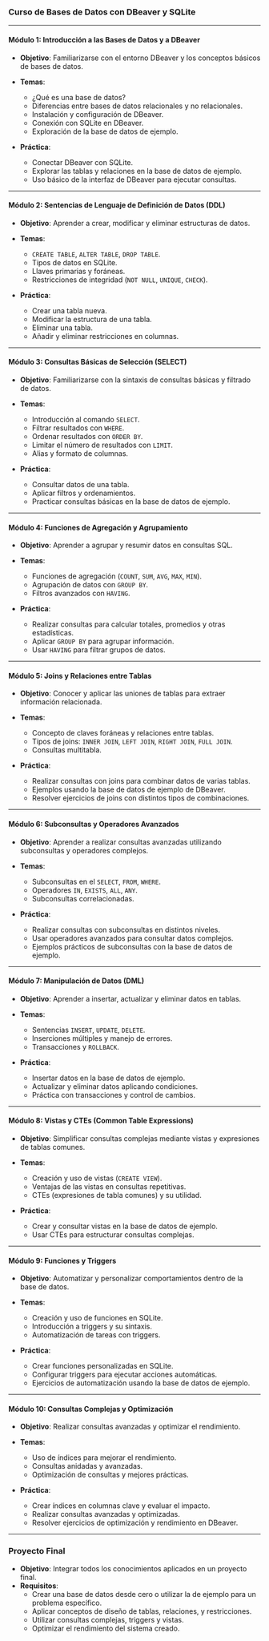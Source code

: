 ### Curso de Bases de Datos con DBeaver y SQLite

---

#### **Módulo 1: Introducción a las Bases de Datos y a DBeaver**
   - **Objetivo**: Familiarizarse con el entorno DBeaver y los conceptos básicos de bases de datos.
   - **Temas**:
     - ¿Qué es una base de datos?
     - Diferencias entre bases de datos relacionales y no relacionales.
     - Instalación y configuración de DBeaver.
     - Conexión con SQLite en DBeaver.
     - Exploración de la base de datos de ejemplo.

   - **Práctica**:
     - Conectar DBeaver con SQLite.
     - Explorar las tablas y relaciones en la base de datos de ejemplo.
     - Uso básico de la interfaz de DBeaver para ejecutar consultas.

---

#### **Módulo 2: Sentencias de Lenguaje de Definición de Datos (DDL)**
   - **Objetivo**: Aprender a crear, modificar y eliminar estructuras de datos.
   - **Temas**:
     - `CREATE TABLE`, `ALTER TABLE`, `DROP TABLE`.
     - Tipos de datos en SQLite.
     - Llaves primarias y foráneas.
     - Restricciones de integridad (`NOT NULL`, `UNIQUE`, `CHECK`).

   - **Práctica**:
     - Crear una tabla nueva.
     - Modificar la estructura de una tabla.
     - Eliminar una tabla.
     - Añadir y eliminar restricciones en columnas.

---

#### **Módulo 3: Consultas Básicas de Selección (SELECT)**
   - **Objetivo**: Familiarizarse con la sintaxis de consultas básicas y filtrado de datos.
   - **Temas**:
     - Introducción al comando `SELECT`.
     - Filtrar resultados con `WHERE`.
     - Ordenar resultados con `ORDER BY`.
     - Limitar el número de resultados con `LIMIT`.
     - Alias y formato de columnas.

   - **Práctica**:
     - Consultar datos de una tabla.
     - Aplicar filtros y ordenamientos.
     - Practicar consultas básicas en la base de datos de ejemplo.

---

#### **Módulo 4: Funciones de Agregación y Agrupamiento**
   - **Objetivo**: Aprender a agrupar y resumir datos en consultas SQL.
   - **Temas**:
     - Funciones de agregación (`COUNT`, `SUM`, `AVG`, `MAX`, `MIN`).
     - Agrupación de datos con `GROUP BY`.
     - Filtros avanzados con `HAVING`.

   - **Práctica**:
     - Realizar consultas para calcular totales, promedios y otras estadísticas.
     - Aplicar `GROUP BY` para agrupar información.
     - Usar `HAVING` para filtrar grupos de datos.

---

#### **Módulo 5: Joins y Relaciones entre Tablas**
   - **Objetivo**: Conocer y aplicar las uniones de tablas para extraer información relacionada.
   - **Temas**:
     - Concepto de claves foráneas y relaciones entre tablas.
     - Tipos de joins: `INNER JOIN`, `LEFT JOIN`, `RIGHT JOIN`, `FULL JOIN`.
     - Consultas multitabla.

   - **Práctica**:
     - Realizar consultas con joins para combinar datos de varias tablas.
     - Ejemplos usando la base de datos de ejemplo de DBeaver.
     - Resolver ejercicios de joins con distintos tipos de combinaciones.

---

#### **Módulo 6: Subconsultas y Operadores Avanzados**
   - **Objetivo**: Aprender a realizar consultas avanzadas utilizando subconsultas y operadores complejos.
   - **Temas**:
     - Subconsultas en el `SELECT`, `FROM`, `WHERE`.
     - Operadores `IN`, `EXISTS`, `ALL`, `ANY`.
     - Subconsultas correlacionadas.

   - **Práctica**:
     - Realizar consultas con subconsultas en distintos niveles.
     - Usar operadores avanzados para consultar datos complejos.
     - Ejemplos prácticos de subconsultas con la base de datos de ejemplo.

---

#### **Módulo 7: Manipulación de Datos (DML)**
   - **Objetivo**: Aprender a insertar, actualizar y eliminar datos en tablas.
   - **Temas**:
     - Sentencias `INSERT`, `UPDATE`, `DELETE`.
     - Inserciones múltiples y manejo de errores.
     - Transacciones y `ROLLBACK`.

   - **Práctica**:
     - Insertar datos en la base de datos de ejemplo.
     - Actualizar y eliminar datos aplicando condiciones.
     - Práctica con transacciones y control de cambios.

---

#### **Módulo 8: Vistas y CTEs (Common Table Expressions)**
   - **Objetivo**: Simplificar consultas complejas mediante vistas y expresiones de tablas comunes.
   - **Temas**:
     - Creación y uso de vistas (`CREATE VIEW`).
     - Ventajas de las vistas en consultas repetitivas.
     - CTEs (expresiones de tabla comunes) y su utilidad.
   
   - **Práctica**:
     - Crear y consultar vistas en la base de datos de ejemplo.
     - Usar CTEs para estructurar consultas complejas.

---

#### **Módulo 9: Funciones y Triggers**
   - **Objetivo**: Automatizar y personalizar comportamientos dentro de la base de datos.
   - **Temas**:
     - Creación y uso de funciones en SQLite.
     - Introducción a triggers y su sintaxis.
     - Automatización de tareas con triggers.

   - **Práctica**:
     - Crear funciones personalizadas en SQLite.
     - Configurar triggers para ejecutar acciones automáticas.
     - Ejercicios de automatización usando la base de datos de ejemplo.

---

#### **Módulo 10: Consultas Complejas y Optimización**
   - **Objetivo**: Realizar consultas avanzadas y optimizar el rendimiento.
   - **Temas**:
     - Uso de índices para mejorar el rendimiento.
     - Consultas anidadas y avanzadas.
     - Optimización de consultas y mejores prácticas.

   - **Práctica**:
     - Crear índices en columnas clave y evaluar el impacto.
     - Realizar consultas avanzadas y optimizadas.
     - Resolver ejercicios de optimización y rendimiento en DBeaver.

---

### **Proyecto Final**
   - **Objetivo**: Integrar todos los conocimientos aplicados en un proyecto final.
   - **Requisitos**:
     - Crear una base de datos desde cero o utilizar la de ejemplo para un problema específico.
     - Aplicar conceptos de diseño de tablas, relaciones, y restricciones.
     - Utilizar consultas complejas, triggers y vistas.
     - Optimizar el rendimiento del sistema creado.

